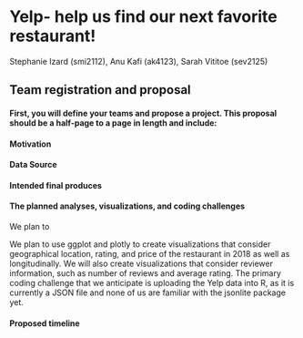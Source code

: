 Yelp- help us find our next favorite restaurant!
================
Stephanie Izard (smi2112), Anu Kafi (ak4123), Sarah Vititoe (sev2125)

Team registration and proposal
------------------------------

#### First, you will define your teams and propose a project. This proposal should be a half-page to a page in length and include:

#### Motivation

#### Data Source

#### Intended final produces

#### The planned analyses, visualizations, and coding challenges

We plan to

We plan to use ggplot and plotly to create visualizations that consider geographical location, rating, and price of the restaurant in 2018 as well as longitudinally. We will also create visualizations that consider reviewer information, such as number of reviews and average rating. The primary coding challenge that we anticipate is uploading the Yelp data into R, as it is currently a JSON file and none of us are familiar with the jsonlite package yet.

#### Proposed timeline
